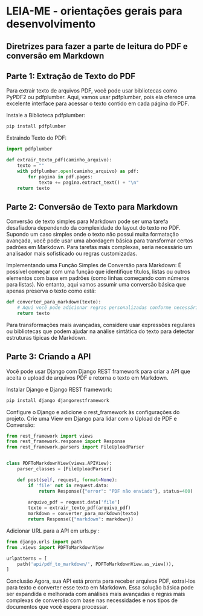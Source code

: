 # LEIA-ME - orientações gerais para desenvolvimento

## Diretrizes para fazer a parte de leitura do PDF e conversão em Markdown

## Parte 1: Extração de Texto do PDF
Para extrair texto de arquivos PDF, você pode usar bibliotecas como PyPDF2 ou pdfplumber. Aqui, vamos usar pdfplumber, pois ela oferece uma excelente interface para acessar o texto contido em cada página do PDF.

Instale a Biblioteca pdfplumber:
```bash
pip install pdfplumber
```
Extraindo Texto do PDF:
```python
import pdfplumber

def extrair_texto_pdf(caminho_arquivo):
    texto = ""
    with pdfplumber.open(caminho_arquivo) as pdf:
        for pagina in pdf.pages:
            texto += pagina.extract_text() + "\n"
    return texto
```
## Parte 2: Conversão de Texto para Markdown
Conversão de texto simples para Markdown pode ser uma tarefa desafiadora dependendo da complexidade do layout do texto no PDF. Supondo um caso simples onde o texto não possui muita formatação avançada, você pode usar uma abordagem básica para transformar certos padrões em Markdown. Para tarefas mais complexas, seria necessário um analisador mais sofisticado ou regras customizadas.

Implementando uma Função Simples de Conversão para Markdown:
É possível começar com uma função que identifique títulos, listas ou outros elementos com base em padrões (como linhas começando com números para listas). No entanto, aqui vamos assumir uma conversão básica que apenas preserva o texto como está:
```python
def converter_para_markdown(texto):
    # Aqui você pode adicionar regras personalizadas conforme necessário
    return texto
```
Para transformações mais avançadas, considere usar expressões regulares ou bibliotecas que podem ajudar na análise sintática do texto para detectar estruturas típicas de Markdown.
## Parte 3: Criando a API
Você pode usar Django com Django REST framework para criar a API que aceita o upload de arquivos PDF e retorna o texto em Markdown.

Instalar Django e Django REST framework:

``` bash
pip install django djangorestframework
```
Configure o Django e adicione o rest_framework às configurações do projeto.
Crie uma View em Django para lidar com o Upload de PDF e Conversão:
```python
from rest_framework import views
from rest_framework.response import Response
from rest_framework.parsers import FileUploadParser


class PDFToMarkdownView(views.APIView):
    parser_classes = [FileUploadParser]

    def post(self, request, format=None):
        if 'file' not in request.data:
            return Response({"error": "PDF não enviado"}, status=400)
        
        arquivo_pdf = request.data['file']
        texto = extrair_texto_pdf(arquivo_pdf)
        markdown = converter_para_markdown(texto)
        return Response({"markdown": markdown})
```        
Adicionar URL para a API em urls.py :
```python
from django.urls import path
from .views import PDFToMarkdownView

urlpatterns = [
    path('api/pdf_to_markdown/', PDFToMarkdownView.as_view()),
]
```
Conclusão
Agora, sua API está pronta para receber arquivos PDF, extraí-los para texto e converter esse texto em Markdown. Essa solução básica pode ser expandida e melhorada com análises mais avançadas e regras mais complexas de conversão com base nas necessidades e nos tipos de documentos que você espera processar.
